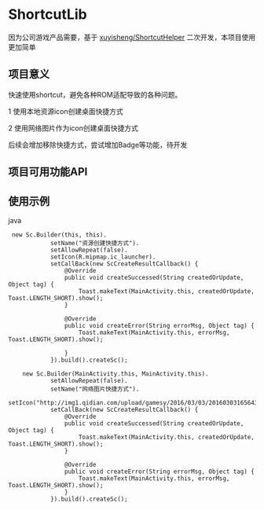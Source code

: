 # ShortcutLib
因为公司游戏产品需要，基于 [xuyisheng/ShortcutHelper](!https://github.com/xuyisheng/ShortcutHelper) 二次开发，本项目使用更加简单

## 项目意义

快速使用shortcut，避免各种ROM适配导致的各种问题。


1 使用本地资源icon创建桌面快捷方式

2 使用网络图片作为icon创建桌面快捷方式

后续会增加移除快捷方式，尝试增加Badge等功能，待开发

## 项目可用功能API


## 使用示例

 java

     new Sc.Builder(this, this).
                setName("资源创建快捷方式").
                setAllowRepeat(false).
                setIcon(R.mipmap.ic_launcher).
                setCallBack(new ScCreateResultCallback() {
                    @Override
                    public void createSuccessed(String createdOrUpdate, Object tag) {
                        Toast.makeText(MainActivity.this, createdOrUpdate, Toast.LENGTH_SHORT).show();
                    }

                    @Override
                    public void createError(String errorMsg, Object tag) {
                        Toast.makeText(MainActivity.this, errorMsg, Toast.LENGTH_SHORT).show();

                    }
                }).build().createSc();

        new Sc.Builder(MainActivity.this, MainActivity.this).
                setAllowRepeat(false).
                setName("网络图片快捷方式").
                setIcon("http://img1.qidian.com/upload/gamesy/2016/03/03/20160303165643tqfnt6pvx0.jpg").
                setCallBack(new ScCreateResultCallback() {
                    @Override
                    public void createSuccessed(String createdOrUpdate, Object tag) {
                        Toast.makeText(MainActivity.this, createdOrUpdate, Toast.LENGTH_SHORT).show();
                    }

                    @Override
                    public void createError(String errorMsg, Object tag) {
                        Toast.makeText(MainActivity.this, errorMsg, Toast.LENGTH_SHORT).show();
                    }
                }).build().createSc();



